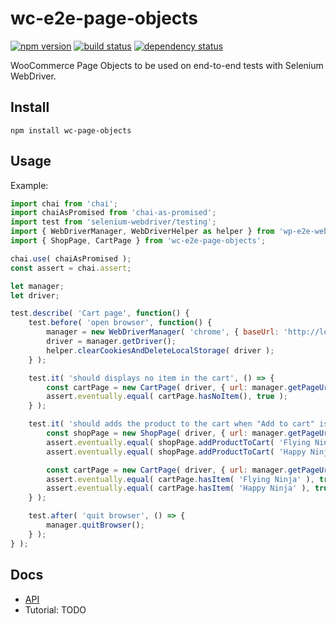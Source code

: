 wc-e2e-page-objects
===================

[![npm version](https://img.shields.io/npm/v/wc-e2e-page-objects.svg?style=flat)](https://www.npmjs.com/package/wc-e2e-page-objects)
[![build status](https://api.travis-ci.org/woocommerce/wc-e2e-page-objects.svg)](http://travis-ci.org/woocommerce/wc-e2e-page-objects)
[![dependency status](https://david-dm.org/woocommerce/wc-e2e-page-objects.svg)](https://david-dm.org/woocommerce/wc-e2e-page-objects)

WooCommerce Page Objects to be used on end-to-end tests with Selenium WebDriver.

## Install

```
npm install wc-page-objects
```

## Usage

Example:
~~~js
import chai from 'chai';
import chaiAsPromised from 'chai-as-promised';
import test from 'selenium-webdriver/testing';
import { WebDriverManager, WebDriverHelper as helper } from 'wp-e2e-webdriver';
import { ShopPage, CartPage } from 'wc-e2e-page-objects';

chai.use( chaiAsPromised );
const assert = chai.assert;

let manager;
let driver;

test.describe( 'Cart page', function() {
	test.before( 'open browser', function() {
		manager = new WebDriverManager( 'chrome', { baseUrl: 'http://local.wordpress.dev' } );
		driver = manager.getDriver();
		helper.clearCookiesAndDeleteLocalStorage( driver );
	} );

	test.it( 'should displays no item in the cart', () => {
		const cartPage = new CartPage( driver, { url: manager.getPageUrl( '/cart' ) } );
		assert.eventually.equal( cartPage.hasNoItem(), true );
	} );

	test.it( 'should adds the product to the cart when "Add to cart" is clicked', () => {
		const shopPage = new ShopPage( driver, { url: manager.getPageUrl( '/shop' ) } );
		assert.eventually.equal( shopPage.addProductToCart( 'Flying Ninja' ), true );
		assert.eventually.equal( shopPage.addProductToCart( 'Happy Ninja' ), true );

		const cartPage = new CartPage( driver, { url: manager.getPageUrl( '/cart' ) } );
		assert.eventually.equal( cartPage.hasItem( 'Flying Ninja' ), true );
		assert.eventually.equal( cartPage.hasItem( 'Happy Ninja' ), true );
	} );

	test.after( 'quit browser', () => {
		manager.quitBrowser();
	} );
} );
~~~

## Docs
- [API](https://woocommerce.github.io/wc-e2e-page-objects/wc-e2e-page-objects/0.2.2/)
- Tutorial: TODO
